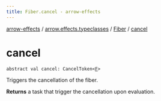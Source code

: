 ```yaml
---
title: Fiber.cancel - arrow-effects
---
```


[arrow-effects](../../index.html) / [arrow.effects.typeclasses](../index.html) / [Fiber](index.html) / [cancel](./cancel.html)

# cancel

`abstract val cancel: CancelToken<`[`F`](index.html#F)`>`

Triggers the cancellation of the fiber.

**Returns**
a task that trigger the cancellation upon evaluation.

